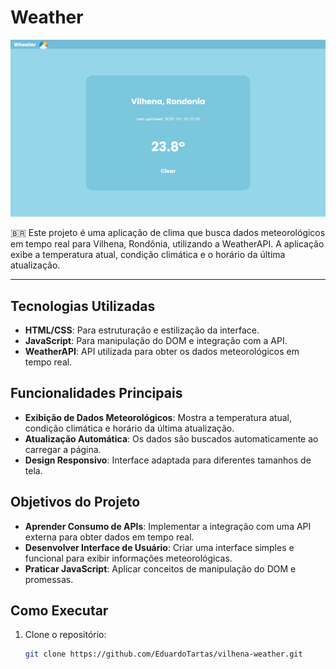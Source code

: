 <a id="top"></a>
# Weather

<p align="center">
  <img src="images/image.png" alt="Weather Icon" width="850px">
</p>

🇧🇷 Este projeto é uma aplicação de clima que busca dados meteorológicos em tempo real para Vilhena, Rondônia, utilizando a WeatherAPI. A aplicação exibe a temperatura atual, condição climática e o horário da última atualização.

---

## Tecnologias Utilizadas
- **HTML/CSS**: Para estruturação e estilização da interface.
- **JavaScript**: Para manipulação do DOM e integração com a API.
- **WeatherAPI**: API utilizada para obter os dados meteorológicos em tempo real.

## Funcionalidades Principais
- **Exibição de Dados Meteorológicos**: Mostra a temperatura atual, condição climática e horário da última atualização.
- **Atualização Automática**: Os dados são buscados automaticamente ao carregar a página.
- **Design Responsivo**: Interface adaptada para diferentes tamanhos de tela.

## Objetivos do Projeto
- **Aprender Consumo de APIs**: Implementar a integração com uma API externa para obter dados em tempo real.
- **Desenvolver Interface de Usuário**: Criar uma interface simples e funcional para exibir informações meteorológicas.
- **Praticar JavaScript**: Aplicar conceitos de manipulação do DOM e promessas.

## Como Executar
1. Clone o repositório:
   ```bash
   git clone https://github.com/EduardoTartas/vilhena-weather.git
